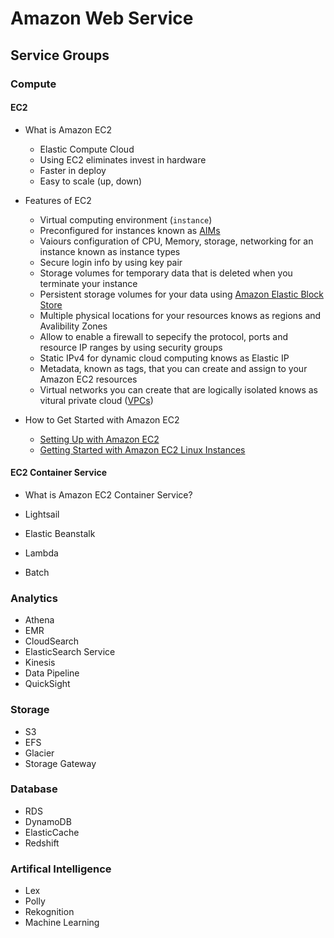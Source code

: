 # Amazon Web Service
## Service Groups
### Compute
#### EC2
* What is Amazon EC2
  * Elastic Compute Cloud
  * Using EC2 eliminates invest in hardware
  * Faster in deploy
  * Easy to scale (up, down)

* Features of EC2
  * Virtual computing environment (``instance``)
  * Preconfigured for instances known as [AIMs](https://goo.gl/S1Zx8Q)
  * Vaiours configuration of CPU, Memory, storage, networking for an instance known as instance types
  * Secure login info by using key pair
  * Storage volumes for temporary data that is deleted when you terminate your instance
  * Persistent storage volumes for your data using [Amazon Elastic Block Store](https://goo.gl/zI7bfv)
  * Multiple physical locations for your resources knows as regions and Avalibility Zones
  * Allow to enable a firewall to sepecify the protocol, ports and resource IP ranges by using security groups
  * Static IPv4 for dynamic cloud computing knows as Elastic IP
  * Metadata, known as tags, that you can create and assign to your Amazon EC2 resources
  * Virtual networks you can create that are logically isolated knows as vitural private cloud ([VPCs](https://goo.gl/iezE9q))

* How to Get Started with Amazon EC2
  * [Setting Up with Amazon EC2](https://goo.gl/2auHqd)
  * [Getting Started with Amazon EC2 Linux Instances](https://goo.gl/oodKd)


#### EC2 Container Service
* What is Amazon EC2 Container Service?




* Lightsail
* Elastic Beanstalk
* Lambda
* Batch

### Analytics
* Athena
* EMR
* CloudSearch
* ElasticSearch Service
* Kinesis
* Data Pipeline
* QuickSight


### Storage
* S3
* EFS
* Glacier
* Storage Gateway


### Database
* RDS
* DynamoDB
* ElasticCache
* Redshift

### Artifical Intelligence
* Lex
* Polly
* Rekognition
* Machine Learning
